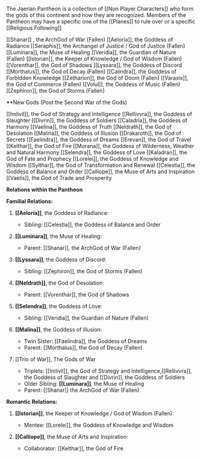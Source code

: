 
The Jaerian Pantheon is a collection of [[Non Player Characters]] who form the gods of this continent and how they are recognized.
Members of the Pantheon may have a specific one of the [[Planes]] to rule over or a specific [[Religious Following]] 

[[Shanar]] , the ArchGod of War (Fallen)
[[Aeloria]], the Goddess of Radiance
[[Seraphis]], the Archangel of Justice / God of Justice (Fallen)
[[Luminara]], the Muse of Healing
[[Veridia]], the Guardian of Nature (Fallen)
[[Istorian]], the Keeper of Knowledge / God of Wisdom (Fallen)
[[Vorenthar]], the God of Shadows
[[Lyssara]], the Goddess of Discord
[[Morthalus]], the God of Decay (Fallen)
[[Calindra]], the Goddess of Forbidden Knowledge
[[Zetharion]], the God of Doom (Fallen)
[[Varaxis]], the God of Commerce (Fallen)
[[Volul]], the Goddess of Music (Fallen)
[[Zephiron]], the God of Storms (Fallen)

**New Gods (Post the Second War of the Gods)


[[Imlivil]], the God of Strategy and Intelligence
[[Rellivvra]], the Goddess of Slaughter
[[Divrin]], the Goddess of Soldiers
[[Caladria]], the Goddess of Harmony
[[Vaelina]], the Goddess of Truth
[[Neldrath]], the God of Desolation
[[Malina]], the Goddess of Illusion
[[Drakaroth]], the God of Secrets
[[Faelindra]], the Goddess of Dreams
[[Erevan]], the God of Travel
[[Kelthar]], the God of Fire
[[Morana]], the Goddess of Wilderness, Weather and Natural Harmony
[[Selendra]], the Goddess of Love
[[Kaladran]], the God of Fate and Prophecy
[[Lorelei]], the Goddess of Knowledge and Wisdom
[[Sylthar]], the God of Transformation and Renewal
[[Celestia]], the Goddess of Balance and Order
[[Calliope]], the Muse of Arts and Inspiration
[[Vaelis]], the God of Trade and Prosperity

**Relations within the Pantheon**

**Familial Relations:**

1. **[[Aeloria]]**, the Goddess of Radiance:
   - Sibling: [[Celestia]], the Goddess of Balance and Order

2. **[[Luminara]]**, the Muse of Healing:
   - Parent: [[Shanar]], the ArchGod of War (Fallen)

3. **[[Lyssara]]**, the Goddess of Discord:
   - Sibling: [[Zephiron]], the God of Storms (Fallen)

4. **[[Neldrath]]**, the God of Desolation:
   - Parent: [[Vorenthar]], the God of Shadows

6. **[[Selendra]]**, the Goddess of Love:
   - Sibling: [[Veridia]], the Guardian of Nature (Fallen)

7. **[[Malina]]**, the Goddess of Illusion:
   - Twin Sister: [[Faelindra]], the Goddess of Dreams
   - Parent: [[Morthalus]], the God of Decay (Fallen)

8. [[Trio of War]], The Gods of War
   - Triplets: [[Imlivil]], the God of Strategy and Intelligence,[[Rellivvra]], the Goddess of Slaughter and [[Divrin]], the Goddess of Soldiers
   - Older Sibling: **[[Luminara]]**, the Muse of Healing
   - Parent: [[Shanar]] the ArchGod of War (Fallen)

**Romantic Relations:**

1. **[[Istorian]]**, the Keeper of Knowledge / God of Wisdom (Fallen):
   - Mentee: [[Lorelei]], the Goddess of Knowledge and Wisdom

2. **[[Calliope]]**, the Muse of Arts and Inspiration:
   - Collaborator: [[Kelthar]], the God of Fire
